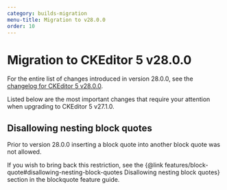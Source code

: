 ```yaml
---
category: builds-migration
menu-title: Migration to v28.0.0
order: 10
---
```


# Migration to CKEditor 5 v28.0.0

For the entire list of changes introduced in version 28.0.0, see the [changelog for CKEditor 5 v28.0.0](https://github.com/ckeditor/ckeditor5/blob/master/CHANGELOG.md#TODO).

Listed below are the most important changes that require your attention when upgrading to CKEditor 5 v27.1.0.

## Disallowing nesting block quotes

Prior to version 28.0.0 inserting a block quote into another block quote was not allowed.

If you wish to bring back this restriction, see the {@link features/block-quote#disallowing-nesting-block-quotes Disallowing nesting block quotes} section in the blockquote feature guide.
